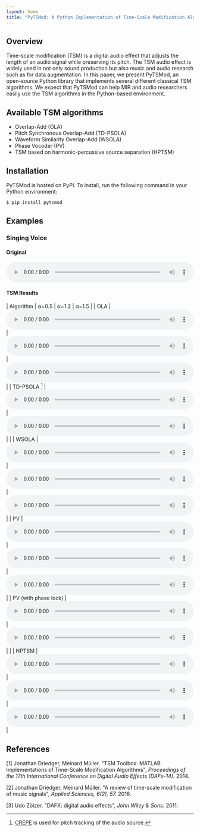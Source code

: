 ```yaml
---
layout: home
title: "PyTSMod: A Python Implementation of Time-Scale Modification Algorithms"
---
```

<style>
.main-content table {
    display: inline-table;
}
table {
    table-layout:fixed;
    width: 100%;
    overflow: hidden;
}
#player{
    width: 100%;
}
</style>

## Overview

Time-scale modification (TSM) is a digital audio effect that adjusts the length of an audio signal while preserving its pitch. The TSM audio effect is widely used in not only sound production but also music and audio research such as for data augmentation. In this paper, we present PyTSMod, an open-source Python library that implements several different classical TSM algorithms. We expect that PyTSMod can help MIR and audio researchers easily use the TSM algorithms in the Python-based environment.

## Available TSM algorithms

* Overlap-Add (OLA)
* Pitch Synchronous Overlap-Add (TD-PSOLA)
* Waveform Similarity Overlap-Add (WSOLA)
* Phase Vocoder (PV)
* TSM based on harmonic-percussive source separation (HPTSM)

## Installation

PyTSMod is hosted on PyPI. To install, run the following command in your Python environment:
```bash
$ pip install pytsmod
```

## Examples

### Singing Voice

#### Original

<audio controls id="player" onplay="pauseOthers(this);"><source src="assets/audio/singing-original.flac"></audio>

#### TSM Results

| Algorithm | α=0.5 | α=1.2 | α=1.5 |
| OLA | <audio controls id="player" onplay="pauseOthers(this);"><source src="assets/audio/singing-ola-050.flac"></audio> | <audio controls id="player" onplay="pauseOthers(this);"><source src="assets/audio/singing-ola-120.flac"></audio> | <audio controls id="player" onplay="pauseOthers(this);"><source src="assets/audio/singing-ola-150.flac"></audio> |
| TD-PSOLA [^1] | <audio controls id="player" onplay="pauseOthers(this);"><source src="assets/audio/singing-tdpsola-050.flac"></audio> | <audio controls id="player" onplay="pauseOthers(this);"><source src="assets/audio/singing-tdpsola-120.flac"></audio> | <audio contorls id="player" onplay="pauseOthers(this);"><source src="assets/audio/singing-tdpsola-150.flac"></audio> |
| WSOLA | <audio controls id="player" onplay="pauseOthers(this);"><source src="assets/audio/singing-wsola-050.flac"></audio> | <audio controls id="player" onplay="pauseOthers(this);"><source src="assets/audio/singing-wsola-120.flac"></audio> | <audio controls id="player" onplay="pauseOthers(this);"><source src="assets/audio/singing-wsola-150.flac"></audio> |
| PV | <audio controls id="player" onplay="pauseOthers(this);"><source src="assets/audio/singing-pv-050.flac"></audio> | <audio controls id="player" onplay="pauseOthers(this);"><source src="assets/audio/singing-pv-120.flac"></audio> | <audio controls id="player" onplay="pauseOthers(this);"><source src="assets/audio/singing-pv-150.flac"></audio> |
| PV (with phase lock) | <audio controls id="player" onplay="pauseOthers(this);"><source src="assets/audio/singing-pvlock-050.flac"></audio> | <audio controls id="player" onplay="pauseOthers(this);"><source src="assets/audio/singing-pvlock-120.flac"></audio> | <audio contorls id="player" onplay="pauseOthers(this);"><source src="assets/audio/singing-pvlock-150.flac"></audio> |
| HPTSM | <audio controls id="player" onplay="pauseOthers(this);"><source src="assets/audio/singing-hp-050.flac"></audio> | <audio controls id="player" onplay="pauseOthers(this);"><source src="assets/audio/singing-hp-120.flac"></audio> | <audio controls id="player" onplay="pauseOthers(this);"><source src="assets/audio/singing-hp-150.flac"></audio> |

[^1]: [CREPE](https://github.com/marl/crepe) is used for pitch tracking of the audio source.

## References

[1] Jonathan Driedger, Meinard Müller. "TSM Toolbox: MATLAB Implementations of Time-Scale Modification Algorithms", *Proceedings of the 17th International Conference on Digital Audio Effects (DAFx-14).* 2014.

[2] Jonathan Driedger, Meinard Müller. "A review of time-scale modification of music signals", *Applied Sciences, 6(2), 57.* 2016.

[3] Udo Zölzer. "DAFX: digital audio effects", *John Wiley & Sons.* 2011.